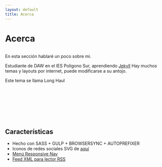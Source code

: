 ```yaml
---
layout: default
title: Acerca
---
```


<div class="post">
	<h1 class="pageTitle">Acerca</h1>
	<img src="{{ '/assets/img/avatar.png' | prepend: site.baseurl }}" alt=""/><p class="intro">En esta sección hablaré un poco sobre mi.</p>
	<p>Estudiante de DAW en el IES Polígono Sur, aprendiendo <a href="http://jekyllrb.com">Jekyll</a> Hay muchos temas y layouts por internet, puede modificarse a su antojo.</p>
	<p>Este tema se llama Long Haul</p>
	<br/>
	<br/>
	<br/>
	<br/>
	<br/>
	<br/>
	<h2>Características</h2>
	<ul>
		<li>Hecho con SASS + GULP + BROWSERSYNC + AUTOPREFIXER</li>
  		<li>Iconos de redes sociales SVG de <a href="http://customizr.net/icons/">aquí</a></li>
  		<li><a href="http://responsive-nav.com/">Menú Responsive Nav</a></li>
  		<li><a href="https://github.com/snaptortoise/jekyll-rss-feeds">Feed XML para lector RSS</a></li>
  	</ul>
</div>
